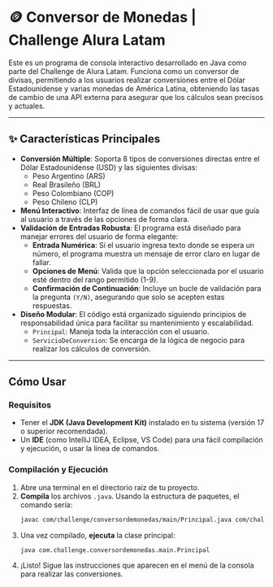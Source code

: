 # 🪙 Conversor de Monedas | Challenge Alura Latam

Este es un programa de consola interactivo desarrollado en Java como parte del Challenge de Alura Latam. Funciona como un conversor de divisas, permitiendo a los usuarios realizar conversiones entre el Dólar Estadounidense y varias monedas de América Latina, obteniendo las tasas de cambio de una API externa para asegurar que los cálculos sean precisos y actuales.

---
## ✨ Características Principales

* **Conversión Múltiple**: Soporta 8 tipos de conversiones directas entre el Dólar Estadounidense (USD) y las siguientes divisas:
    * Peso Argentino (ARS)
    * Real Brasileño (BRL)
    * Peso Colombiano (COP)
    * Peso Chileno (CLP)
* **Menú Interactivo**: Interfaz de línea de comandos fácil de usar que guía al usuario a través de las opciones de forma clara.
* **Validación de Entradas Robusta**: El programa está diseñado para manejar errores del usuario de forma elegante:
    * **Entrada Numérica**: Si el usuario ingresa texto donde se espera un número, el programa muestra un mensaje de error claro en lugar de fallar.
    * **Opciones de Menú**: Valida que la opción seleccionada por el usuario esté dentro del rango permitido (1-9).
    * **Confirmación de Continuación**: Incluye un bucle de validación para la pregunta `(Y/N)`, asegurando que solo se acepten estas respuestas.
* **Diseño Modular**: El código está organizado siguiendo principios de responsabilidad única para facilitar su mantenimiento y escalabilidad.
    * `Principal`: Maneja toda la interacción con el usuario.
    * `ServicioDeConversion`: Se encarga de la lógica de negocio para realizar los cálculos de conversión.

---
##  Cómo Usar

### Requisitos

* Tener el **JDK (Java Development Kit)** instalado en tu sistema (versión 17 o superior recomendada).
* Un **IDE** (como IntelliJ IDEA, Eclipse, VS Code) para una fácil compilación y ejecución, o usar la línea de comandos.

### Compilación y Ejecución

1.  Abre una terminal en el directorio raíz de tu proyecto.
2.  **Compila** los archivos `.java`. Usando la estructura de paquetes, el comando sería:
    ```sh
    javac com/challenge/conversordemonedas/main/Principal.java com/challenge/conversordemonedas/servicio/ServicioDeConversion.java
    ```
3.  Una vez compilado, **ejecuta** la clase principal:
    ```sh
    java com.challenge.conversordemonedas.main.Principal
    ```
4.  ¡Listo! Sigue las instrucciones que aparecen en el menú de la consola para realizar las conversiones.
